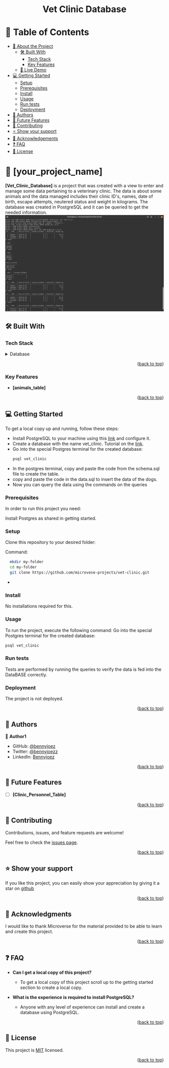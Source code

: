 <h1 align=center>Vet Clinic Database</h1>
<a name="readme-top"></a>

<!-- TABLE OF CONTENTS -->

# 📗 Table of Contents

- [📖 About the Project](#about-project)
  - [🛠 Built With](#built-with)
    - [Tech Stack](#tech-stack)
    - [Key Features](#key-features)
  - [🚀 Live Demo](#live-demo)
- [💻 Getting Started](#getting-started)
  - [Setup](#setup)
  - [Prerequisites](#prerequisites)
  - [Install](#install)
  - [Usage](#usage)
  - [Run tests](#run-tests)
  - [Deployment](#triangular_flag_on_post-deployment)
- [👥 Authors](#authors)
- [🔭 Future Features](#future-features)
- [🤝 Contributing](#contributing)
- [⭐️ Show your support](#support)
- [🙏 Acknowledgements](#acknowledgements)
- [❓ FAQ](#faq)
- [📝 License](#license)

<!-- PROJECT DESCRIPTION -->

# 📖 [your_project_name] <a name="about-project"></a>

**[Vet_Clinic_Database]** is a project that was created with a view to enter and manage some data pertaining to a veterinary clinic. The data is about some animals and the data managed includes their clinic ID's, names, date of birth, escape attempts, neutered status and weight in kilograms. The database was created in PostgreSQL and it can be queried to get the needed information.
![Alt text](DB.png)
## 🛠 Built With <a name="built-with"></a>

### Tech Stack <a name="tech-stack"></a>

<details>
<summary>Database</summary>
  <ul>
    <li><a href="https://www.postgresql.org/">PostgreSQL</a></li>
  </ul>
</details>

<p align="right">(<a href="#readme-top">back to top</a>)</p>

<!-- Features -->

### Key Features <a name="key-features"></a>

- **[animals_table]**

<p align="right">(<a href="#readme-top">back to top</a>)</p>

<!-- GETTING STARTED -->

## 💻 Getting Started <a name="getting-started"></a>

To get a local copy up and running, follow these steps:
  - Install PostgreSQL to your machine using this [link](https://www.tutorialspoint.com/postgresql/postgresql_environment.htm) and configure it.
  - Create a database with the name vet_clinic. Tutorial on the [link](https://www.tutorialspoint.com/postgresql/postgresql_create_database.htm).
  - Go into the special Postgres terminal for the created database: 
    ``` sh
    psql vet_clinic
    ```
  - In the postgres terminal, copy and paste the code from the schema.sql file to create the table.
  - copy and paste the code in the data.sql to insert the data of the dogs. 
  - Now you can query the data using the commands on the queries

### Prerequisites

In order to run this project you need:


Install Postgres as shared in getting started.


### Setup

Clone this repository to your desired folder:


Command:

```sh
  mkdir my-folder
  cd my-folder
  git clone https://github.com/microvese-projects/vet-clinic.git
```
-

### Install

No installations required for this. 

### Usage

To run the project, execute the following command:
Go into the special Postgres terminal for the created database: 
  ``` sh
  psql vet_clinic
  ```

### Run tests

Tests are performed by running the queries to verify the data is fed into the DataBASE correctly. 

### Deployment

The project is not deployed.

<p align="right">(<a href="#readme-top">back to top</a>)</p>

<!-- AUTHORS -->

## 👥 Authors <a name="authors"></a>


👤 **Author1**

- GitHub: [@bennyjoez](https://github.com/bennyjoez)
- Twitter: [@bennyjoezz](https://twitter.com/bennyjoezz)
- LinkedIn: [Bennyjoez](https://linkedin.com/in/bennyjoez)

<p align="right">(<a href="#readme-top">back to top</a>)</p>

<!-- FUTURE FEATURES -->

## 🔭 Future Features <a name="future-features"></a>

- [ ] **[Clinic_Personnel_Table]**

<p align="right">(<a href="#readme-top">back to top</a>)</p>

<!-- CONTRIBUTING -->

## 🤝 Contributing <a name="contributing"></a>

Contributions, issues, and feature requests are welcome!

Feel free to check the [issues page](https://github.com/microvese-projects/vet-clinic.git/issues/).

<p align="right">(<a href="#readme-top">back to top</a>)</p>

<!-- SUPPORT -->

## ⭐️ Show your support <a name="support"></a>

If you like this project, you can easily show your appreciation by giving it a star on [github](https://github.com/microvese-projects/vet-clinic.git)

<p align="right">(<a href="#readme-top">back to top</a>)</p>

<!-- ACKNOWLEDGEMENTS -->

## 🙏 Acknowledgments <a name="acknowledgements"></a>

I would like to thank Microverse for the material provided to be able to learn and create this project. 

<p align="right">(<a href="#readme-top">back to top</a>)</p>

<!-- FAQ (optional) -->

## ❓ FAQ <a name="faq"></a>

- **Can I get a local copy of this project?**

  - To get a local copy of this project scroll up to the getting started section to create a local copy.

- **What is the experience is required to install PostgreSQL?**

  - Anyone with any level of experience can install and create a database using PostgreSQL. 

<p align="right">(<a href="#readme-top">back to top</a>)</p>

<!-- LICENSE -->

## 📝 License <a name="license"></a>

This project is [MIT](https://github.com/microvese-projects/vet-clinic/blob/f4caacd6a79b711fd4c003701537208b9251dd7e/LICENSE.md) licensed.

<p align="right">(<a href="#readme-top">back to top</a>)</p>
